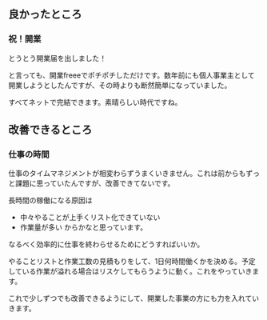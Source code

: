 ## 良かったところ
### 祝！開業
とうとう開業届を出しました！

と言っても、開業freeeでポチポチしただけです。数年前にも個人事業主として開業しようとしたんですが、その時よりも断然簡単になっていました。

すべてネットで完結できます。素晴らしい時代ですね。

## 改善できるところ
### 仕事の時間
仕事のタイムマネジメントが相変わらずうまくいきません。これは前からもずっと課題に思っていたんですが、改善できてないです。

長時間の稼働になる原因は
- 中々やることが上手くリスト化できていない
- 作業量が多い
からかなと思っています。

なるべく効率的に仕事を終わらせるためにどうすればいいか。

やることリストと作業工数の見積もりをして、1日何時間働くかを決める。予定している作業が溢れる場合はリスケしてもらうように動く。これをやっていきます。

これで少しずつでも改善できるようにして、開業した事業の方にも力を入れていきます。
